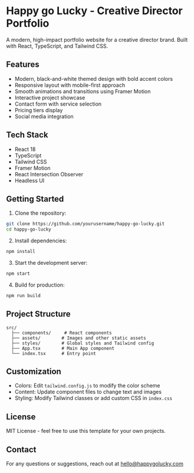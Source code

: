 # Happy go Lucky - Creative Director Portfolio

A modern, high-impact portfolio website for a creative director brand. Built with React, TypeScript, and Tailwind CSS.

## Features

- Modern, black-and-white themed design with bold accent colors
- Responsive layout with mobile-first approach
- Smooth animations and transitions using Framer Motion
- Interactive project showcase
- Contact form with service selection
- Pricing tiers display
- Social media integration

## Tech Stack

- React 18
- TypeScript
- Tailwind CSS
- Framer Motion
- React Intersection Observer
- Headless UI

## Getting Started

1. Clone the repository:
```bash
git clone https://github.com/yourusername/happy-go-lucky.git
cd happy-go-lucky
```

2. Install dependencies:
```bash
npm install
```

3. Start the development server:
```bash
npm start
```

4. Build for production:
```bash
npm run build
```

## Project Structure

```
src/
  ├── components/     # React components
  ├── assets/        # Images and other static assets
  ├── styles/        # Global styles and Tailwind config
  ├── App.tsx        # Main App component
  └── index.tsx      # Entry point
```

## Customization

- Colors: Edit `tailwind.config.js` to modify the color scheme
- Content: Update component files to change text and images
- Styling: Modify Tailwind classes or add custom CSS in `index.css`

## License

MIT License - feel free to use this template for your own projects.

## Contact

For any questions or suggestions, reach out at hello@happygolucky.com 